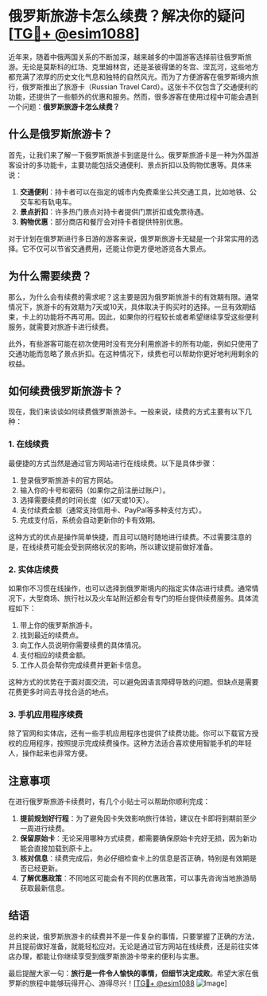 # 俄罗斯旅游卡怎么续费？解决你的疑问[[TG💪+ @esim1088](https://t.me/s/esim1088)]

近年来，随着中俄两国关系的不断加深，越来越多的中国游客选择前往俄罗斯旅游。无论是莫斯科的红场、克里姆林宫，还是圣彼得堡的冬宫、涅瓦河，这些地方都充满了浓厚的历史文化气息和独特的自然风光。而为了方便游客在俄罗斯境内旅行，俄罗斯推出了旅游卡（Russian Travel Card）。这张卡不仅包含了交通便利的功能，还提供了一些额外的优惠和服务。然而，很多游客在使用过程中可能会遇到一个问题：**俄罗斯旅游卡怎么续费？**

## 什么是俄罗斯旅游卡？

首先，让我们来了解一下俄罗斯旅游卡到底是什么。俄罗斯旅游卡是一种为外国游客设计的多功能卡，主要功能包括交通便利、景点折扣以及购物优惠等。具体来说：

1. **交通便利**：持卡者可以在指定的城市内免费乘坐公共交通工具，比如地铁、公交车和有轨电车。
2. **景点折扣**：许多热门景点对持卡者提供门票折扣或免票待遇。
3. **购物优惠**：部分商店和餐厅会对持卡者提供特别优惠。

对于计划在俄罗斯进行多日游的游客来说，俄罗斯旅游卡无疑是一个非常实用的选择。它不仅可以节省交通费用，还能让你更方便地游览各大景点。

## 为什么需要续费？

那么，为什么会有续费的需求呢？这主要是因为俄罗斯旅游卡的有效期有限。通常情况下，旅游卡的有效期为7天或10天，具体取决于购买时的选择。一旦有效期结束，卡上的功能将不再可用。因此，如果你的行程较长或者希望继续享受这些便利服务，就需要对旅游卡进行续费。

此外，有些游客可能在初次使用时没有充分利用旅游卡的所有功能，例如只使用了交通功能而忽略了景点折扣。在这种情况下，续费也可以帮助你更好地利用剩余的权益。

## 如何续费俄罗斯旅游卡？

现在，我们来谈谈如何续费俄罗斯旅游卡。一般来说，续费的方式主要有以下几种：

### 1. 在线续费

最便捷的方式当然是通过官方网站进行在线续费。以下是具体步骤：

1. 登录俄罗斯旅游卡的官方网站。
2. 输入你的卡号和密码（如果你之前注册过账户）。
3. 选择需要续费的时间长度（如7天或10天）。
4. 支付续费金额（通常支持信用卡、PayPal等多种支付方式）。
5. 完成支付后，系统会自动更新你的卡有效期。

这种方式的优点是操作简单快捷，而且可以随时随地进行续费。不过需要注意的是，在线续费可能会受到网络状况的影响，所以建议提前做好准备。

### 2. 实体店续费

如果你不习惯在线操作，也可以选择到俄罗斯境内的指定实体店进行续费。通常情况下，大型商场、旅行社以及火车站附近都会有专门的柜台提供续费服务。具体流程如下：

1. 带上你的俄罗斯旅游卡。
2. 找到最近的续费点。
3. 向工作人员说明你需要续费的具体情况。
4. 支付相应的续费金额。
5. 工作人员会帮你完成续费并更新卡信息。

这种方式的优势在于面对面交流，可以避免因语言障碍导致的问题。但缺点是需要花费更多时间去寻找合适的地点。

### 3. 手机应用程序续费

除了官网和实体店，还有一些手机应用程序也提供了续费功能。你可以下载官方授权的应用程序，按照提示完成续费操作。这种方法适合喜欢使用智能手机的年轻人，操作起来也非常方便。

## 注意事项

在进行俄罗斯旅游卡续费时，有几个小贴士可以帮助你顺利完成：

1. **提前规划好行程**：为了避免因卡失效影响旅行体验，建议在卡即将到期前至少一周进行续费。
2. **保留原始卡**：无论采用哪种方式续费，都需要确保原始卡完好无损，因为新功能会直接加载到原卡上。
3. **核对信息**：续费完成后，务必仔细检查卡上的信息是否正确，特别是有效期是否已经更新。
4. **了解优惠政策**：不同地区可能会有不同的优惠政策，可以事先咨询当地旅游局获取最新信息。

## 结语

总的来说，俄罗斯旅游卡的续费并不是一件复杂的事情，只要掌握了正确的方法，并且提前做好准备，就能轻松应对。无论是通过官方网站在线续费，还是前往实体店办理，都能让你继续享受到俄罗斯旅游卡带来的便利与实惠。

最后提醒大家一句：**旅行是一件令人愉快的事情，但细节决定成败**。希望大家在俄罗斯的旅程中能够玩得开心、游得尽兴！[[TG💪+ @esim1088](https://t.me/s/esim1088) ![Image](https://i.postimg.cc/4NQfJmqS/Snipaste-2025-05-13-00-14-12.png)]